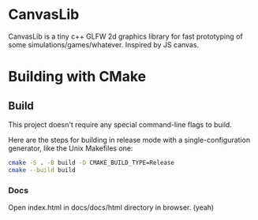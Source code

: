 # CanvasLib

CanvasLib is a tiny c++ GLFW 2d graphics library for fast prototyping of some simulations/games/whatever. Inspired by JS canvas.

# Building with CMake

## Build

This project doesn't require any special command-line flags to build.

Here are the steps for building in release mode with a single-configuration
generator, like the Unix Makefiles one:

```sh
cmake -S . -B build -D CMAKE_BUILD_TYPE=Release
cmake --build build
```
[1]: https://cmake.org/download/
[2]: https://cmake.org/cmake/help/latest/manual/cmake.1.html#install-a-project
[3]: https://cmake.org/cmake/help/latest/command/find_package.html

### Docs
Open index.html in docs/docs/html directory in browser. (yeah)
<!--
Please go to https://choosealicense.com/licenses/ and choose a license that
fits your needs. The recommended license for a project of this type is the
Boost Software License 1.0.
-->

